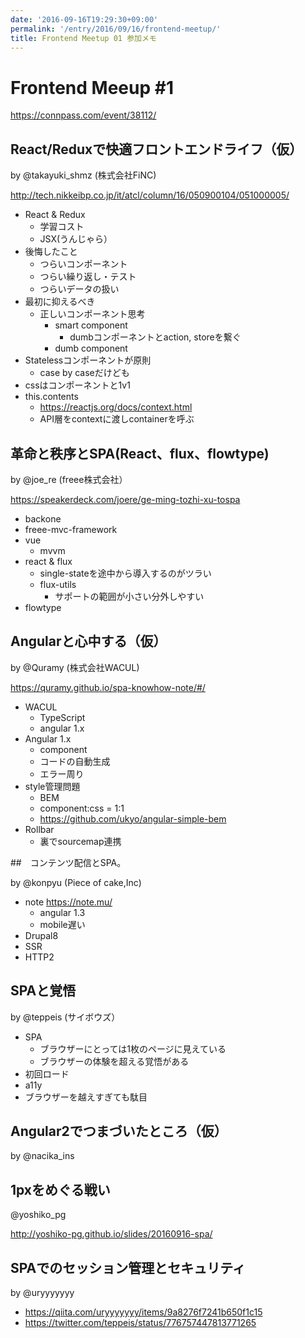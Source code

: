 ```yaml
---
date: '2016-09-16T19:29:30+09:00'
permalink: '/entry/2016/09/16/frontend-meetup/'
title: Frontend Meetup 01 参加メモ
---
```


# Frontend Meeup \#1

<https://connpass.com/event/38112/>

## React/Reduxで快適フロントエンドライフ（仮）

by @takayuki_shmz (株式会社FiNC)

<http://tech.nikkeibp.co.jp/it/atcl/column/16/050900104/051000005/>

* React & Redux
  * 学習コスト
  * JSX(うんじゃら）
* 後悔したこと
  * つらいコンポーネント
  * つらい繰り返し・テスト
  * つらいデータの扱い
* 最初に抑えるべき
  * 正しいコンポーネント思考
    * smart component
      * dumbコンポーネントとaction, storeを繋ぐ
    * dumb component
* Statelessコンポーネントが原則
  * case by caseだけども
* cssはコンポーネントと1v1
* this.contents
  * <https://reactjs.org/docs/context.html>
  * API層をcontextに渡しcontainerを呼ぶ

## 革命と秩序とSPA(React、flux、flowtype)

by @joe_re (freee株式会社）

<https://speakerdeck.com/joere/ge-ming-tozhi-xu-tospa>

* backone
* freee-mvc-framework
* vue
  * mvvm
* react & flux
  * single-stateを途中から導入するのがツラい
  * flux-utils
    * サポートの範囲が小さい分外しやすい
* flowtype

## Angularと心中する（仮）

by @Quramy (株式会社WACUL)

<https://quramy.github.io/spa-knowhow-note/#/>

* WACUL
  * TypeScript
  * angular 1.x
* Angular 1.x
  * component
  * コードの自動生成
  * エラー周り
* style管理問題
  * BEM
  * component:css = 1:1
  * <https://github.com/ukyo/angular-simple-bem>
* Rollbar
  * 裏でsourcemap連携

##　コンテンツ配信とSPA。

by @konpyu (Piece of cake,Inc)

* note <https://note.mu/>
  * angular 1.3
  * mobile遅い
* Drupal8
* SSR
* HTTP2

## SPAと覚悟

by @teppeis (サイボウズ）

* SPA
  * ブラウザーにとっては1枚のページに見えている
  * ブラウザーの体験を超える覚悟がある
* 初回ロード
* a11y
* ブラウザーを越えすぎても駄目

## Angular2でつまづいたところ（仮）

by @nacika_ins

## 1pxをめぐる戦い

@yoshiko_pg

<http://yoshiko-pg.github.io/slides/20160916-spa/>

## SPAでのセッション管理とセキュリティ

by @uryyyyyyy

* <https://qiita.com/uryyyyyyy/items/9a8276f7241b650f1c15>
* <https://twitter.com/teppeis/status/776757447813771265>
